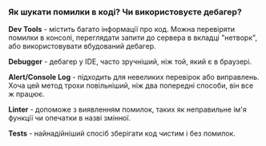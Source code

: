 ### Як шукати помилки в коді? Чи використовуєте дебагер?

**Dev Tools** - містить багато інформації про код. Можна перевіряти помилки в консолі, переглядати запити до сервера в вкладці "нетворк", або використовувати вбудований дебагер.

**Debugger** - дебагер у IDE, часто зручніший, ніж той, який є в браузері.

**Alert/Console Log** - підходить для невеликих перевірок або виправлень. Хоча цей метод трохи повільніший, ніж два попередні способи, він все ж працює.

**Linter** - допоможе з виявленням помилок, таких як неправильне ім'я функції чи опечатки в назві змінної.

**Tests** - найнадійніший спосіб зберігати код чистим і без помилок.
